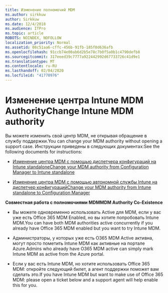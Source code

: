 ```yaml
---
title: Изменение полномочий MDM
ms.author: sirkkuw
author: Sirkkuw
ms.date: 12/4/2018
ms.audience: ITPro
ms.topic: article
ROBOTS: NOINDEX, NOFOLLOW
localization_priority: Normal
ms.assetid: 08c51aa6-cffc-456b-91fb-185f0d636afb
ms.openlocfilehash: 91ccb74e00ab6d2b5e78c7b0f5a0b1c4790defb8
ms.sourcegitcommit: 317eeed39c7777a922442992d67733726c41d9e1
ms.translationtype: MT
ms.contentlocale: ru-RU
ms.lasthandoff: 02/04/2020
ms.locfileid: "41770976"
---
```

# <a name="change-intune-mdm-authority"></a><span data-ttu-id="8b183-102">Изменение центра Intune MDM Authority</span><span class="sxs-lookup"><span data-stu-id="8b183-102">Change Intune MDM authority</span></span>

<span data-ttu-id="8b183-103">Вы можете изменить свой центр MDM, не открывая обращение в службу поддержки.</span><span class="sxs-lookup"><span data-stu-id="8b183-103">You can change your MDM authority without opening a support case.</span></span> <span data-ttu-id="8b183-104">Инструкции приведены в следующих документах:</span><span class="sxs-lookup"><span data-stu-id="8b183-104">See the following documents for instructions:</span></span>
  
- [<span data-ttu-id="8b183-105">Изменение центра MDM с помощью диспетчера конфигураций на Intune standalone</span><span class="sxs-lookup"><span data-stu-id="8b183-105">Change your MDM authority from Configuration Manager to Intune standalone</span></span>](https://docs.microsoft.com/configmgr/mdm/deploy-use/migrate-change-mdm-authority)
    
- [<span data-ttu-id="8b183-106">Изменение центра MDM с помощью автономной службы Intune на диспетчер конфигураций</span><span class="sxs-lookup"><span data-stu-id="8b183-106">Change your MDM authority from Intune standalone to Configuration Manager</span></span>](https://docs.microsoft.com/configmgr/mdm/deploy-use/change-mdm-authority)
    
 <span data-ttu-id="8b183-107">**Совместная работа с полномочиями MDM**</span><span class="sxs-lookup"><span data-stu-id="8b183-107">**MDM Authority Co-Existence**</span></span>
  
- <span data-ttu-id="8b183-108">Вы можете одновременно использовать Active для MDM, если у вас уже есть Office 365 MDM Enabled, но вы хотите попробовать Intune MDM.</span><span class="sxs-lookup"><span data-stu-id="8b183-108">You can have both MDM authorities active concurrently if you already have Office 365 MDM enabled but you want to try Intune MDM.</span></span>
    
- <span data-ttu-id="8b183-109">Администраторы, у которых уже есть O365 MDM Active активна, могут просто пометить Intune MDM как активные на портале Azure.</span><span class="sxs-lookup"><span data-stu-id="8b183-109">Admins who already have O365 MDM active can simply mark Intune MDM as active from the Azure portal.</span></span>
    
- <span data-ttu-id="8b183-110">Если у вас есть Intune MDM, но хотите использовать Office 365 MDM: откройте следующий билет, а агент поддержки поможет вам сделать это.</span><span class="sxs-lookup"><span data-stu-id="8b183-110">If you have Intune MDM but want to make use of Office 365 MDM: please open a ticket below and a support agent will help enable this for you.</span></span>
    

